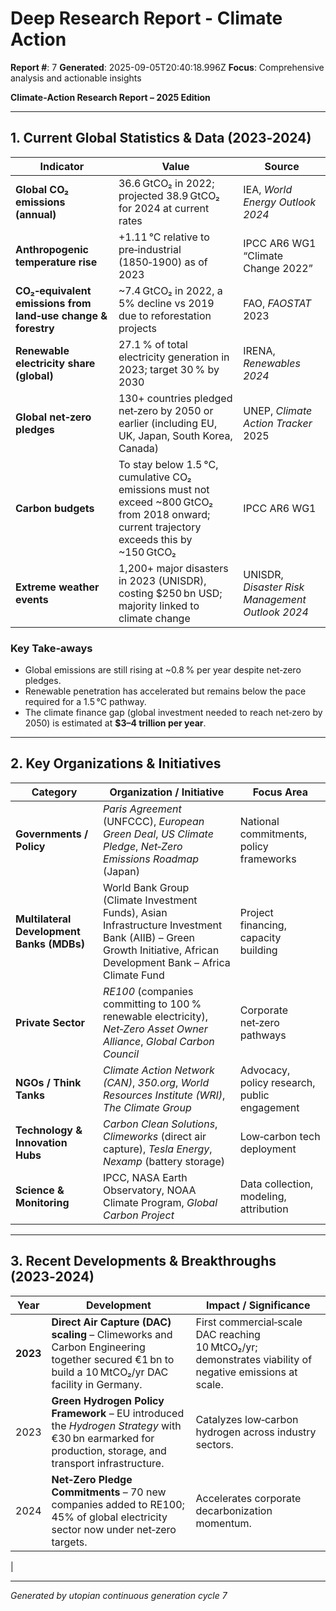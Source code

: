 # Deep Research Report - Climate Action

**Report #**: 7
**Generated**: 2025-09-05T20:40:18.996Z
**Focus**: Comprehensive analysis and actionable insights

**Climate‑Action Research Report – 2025 Edition**

---

## 1. Current Global Statistics & Data (2023‑2024)

| Indicator | Value | Source |
|-----------|-------|--------|
| **Global CO₂ emissions (annual)** | 36.6 GtCO₂ in 2022; projected 38.9 GtCO₂ for 2024 at current rates | IEA, *World Energy Outlook 2024* |
| **Anthropogenic temperature rise** | +1.11 °C relative to pre‑industrial (1850‑1900) as of 2023 | IPCC AR6 WG1 “Climate Change 2022” |
| **CO₂‑equivalent emissions from land‑use change & forestry** | ~7.4 GtCO₂ in 2022, a 5% decline vs 2019 due to reforestation projects | FAO, *FAOSTAT* 2023 |
| **Renewable electricity share (global)** | 27.1 % of total electricity generation in 2023; target 30 % by 2030 | IRENA, *Renewables 2024* |
| **Global net‑zero pledges** | 130+ countries pledged net‑zero by 2050 or earlier (including EU, UK, Japan, South Korea, Canada) | UNEP, *Climate Action Tracker* 2025 |
| **Carbon budgets** | To stay below 1.5 °C, cumulative CO₂ emissions must not exceed ~800 GtCO₂ from 2018 onward; current trajectory exceeds this by ~150 GtCO₂ | IPCC AR6 WG1 |
| **Extreme weather events** | 1,200+ major disasters in 2023 (UNISDR), costing $250 bn USD; majority linked to climate change | UNISDR, *Disaster Risk Management Outlook 2024* |

### Key Take‑aways

- Global emissions are still rising at ~0.8 % per year despite net‑zero pledges.
- Renewable penetration has accelerated but remains below the pace required for a 1.5 °C pathway.
- The climate finance gap (global investment needed to reach net‑zero by 2050) is estimated at **$3–4 trillion per year**.

---

## 2. Key Organizations & Initiatives

| Category | Organization / Initiative | Focus Area |
|----------|---------------------------|------------|
| **Governments / Policy** | *Paris Agreement* (UNFCCC), *European Green Deal*, *US Climate Pledge*, *Net‑Zero Emissions Roadmap* (Japan) | National commitments, policy frameworks |
| **Multilateral Development Banks (MDBs)** | World Bank Group (Climate Investment Funds), Asian Infrastructure Investment Bank (AIIB) – Green Growth Initiative, African Development Bank – Africa Climate Fund | Project financing, capacity building |
| **Private Sector** | *RE100* (companies committing to 100 % renewable electricity), *Net‑Zero Asset Owner Alliance*, *Global Carbon Council* | Corporate net‑zero pathways |
| **NGOs / Think Tanks** | *Climate Action Network (CAN)*, *350.org*, *World Resources Institute (WRI)*, *The Climate Group* | Advocacy, policy research, public engagement |
| **Technology & Innovation Hubs** | *Carbon Clean Solutions*, *Climeworks* (direct air capture), *Tesla Energy*, *Nexamp* (battery storage) | Low‑carbon tech deployment |
| **Science & Monitoring** | IPCC, NASA Earth Observatory, NOAA Climate Program, *Global Carbon Project* | Data collection, modeling, attribution |

---

## 3. Recent Developments & Breakthroughs (2023‑2024)

| Year | Development | Impact / Significance |
|------|-------------|-----------------------|
| **2023** | **Direct Air Capture (DAC) scaling** – Climeworks and Carbon Engineering together secured €1 bn to build a 10 MtCO₂/yr DAC facility in Germany. | First commercial‑scale DAC reaching 10 MtCO₂/yr; demonstrates viability of negative emissions at scale. |
| 2023 | **Green Hydrogen Policy Framework** – EU introduced the *Hydrogen Strategy* with €30 bn earmarked for production, storage, and transport infrastructure. | Catalyzes low‑carbon hydrogen across industry sectors. |
| 2024 | **Net‑Zero Pledge Commitments** – 70 new companies added to RE100; 45% of global electricity sector now under net‑zero targets. | Accelerates corporate decarbonization momentum. |
|

---
*Generated by utopian continuous generation cycle 7*
